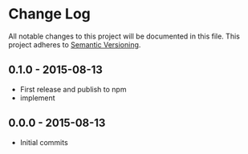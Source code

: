 # Change Log
All notable changes to this project will be documented in this file.
This project adheres to [Semantic Versioning](http://semver.org/).

## 0.1.0 - 2015-08-13
- First release and publish to npm
- implement

## 0.0.0 - 2015-08-13
- Initial commits
